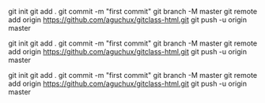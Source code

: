 git init
git add .
git commit -m "first commit"
git branch -M master
git remote add origin https://github.com/aguchux/gitclass-html.git
git push -u origin master

git init
git add .
git commit -m "first commit"
git branch -M master
git remote add origin https://github.com/aguchux/gitclass-html.git
git push -u origin master

git init
git add .
git commit -m "first commit"
git branch -M master
git remote add origin https://github.com/aguchux/gitclass-html.git
git push -u origin master